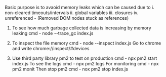 Basic purpose is to avaoid memory leaks which can be caused due to
i.   non-cleared timeouts/intervals
ii.  global variables
iii. closures
iv.  unreferenced - (Removed DOM nodes stuck as references)


1. To see how much garbage collected data is increasing by memory leaking
cmd - node --trace_gc index.js

2. To inspect the file memory
cmd - node --inspect index.js
Go to chrome and write 
chrome://inspect/#devices

3. Use third party library pm2 to test on production
cmd - npx pm2 start index.js
To see the logs 
cmd - npx pm2 logs
For monitoring
cmd - npx pm2 monit
Then stop pm2 
cmd - nox pm2 stop index.js